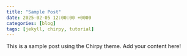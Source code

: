 ```yaml
---
title: "Sample Post"
date: 2025-02-05 12:00:00 +0000
categories: [blog]
tags: [jekyll, chirpy, tutorial]
---
```


This is a sample post using the Chirpy theme. Add your content here!
